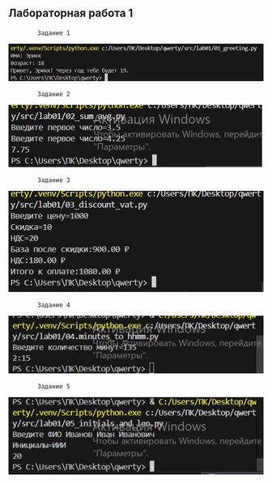 ## Лабораторная работа 1

            Задание 1

![lab01](./src/images1/lab01/01_greeting.png)

            Задание 2

![lab01](./src/images1/lab01/02_sum_avg.png)

            Задание 3

![lab01](./src/images1/lab01/03_discount_vat.png)

            Задание 4

![lab01](./src/images1/lab01/04_minutes_to_hhmm.png)

            Задание 5

![lab01](./src/images1/lab01/05_initials_and_len.png)